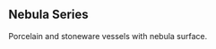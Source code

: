 ## Nebula Series

<div class="inset">
Porcelain and stoneware vessels with nebula surface. 
</div>

<div class="gallery" data-src="gallery.yml"></div>



